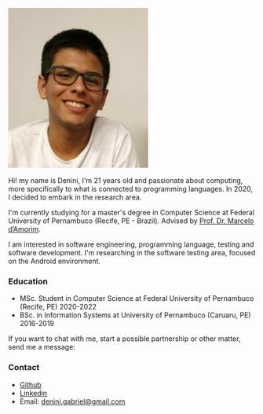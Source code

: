 ![Foto pessoal](photo.jpeg)

Hi! my name is Denini, I'm 21 years old and passionate about computing, more specifically to what is connected to programming languages. In 2020, I decided to embark in the research area.

I'm currently studying for a master's degree in Computer Science at Federal University of Pernambuco (Recife, PE - Brazil). Advised by [Prof. Dr. Marcelo d’Amorim](https://cin.ufpe.br/~damorim/).

I am interested in software engineering, programming language, testing and software development. I'm researching in the software testing area, focused on the Android environment.



### Education
* MSc. Student in Computer Science at Federal University of Pernambuco (Recife, PE) 2020-2022
* BSc. in Information Systems at University of Pernambuco (Caruaru, PE) 2016-2019

If you want to chat with me, start a possible partnership or other matter, send me a message:

### Contact
- [Github](https://github.com/denini08/)
- [Linkedin](https://www.linkedin.com/in/denini-gabriel-2000b715b/)
- Email: denini.gabriel@gmail.com
